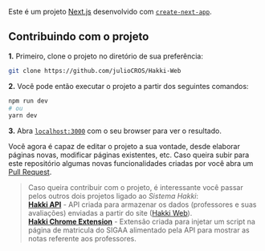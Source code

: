 Este é um projeto [Next.js](https://nextjs.org/) desenvolvido com [`create-next-app`](https://github.com/vercel/next.js/tree/canary/packages/create-next-app).

## Contribuindo com o projeto

**1.** Primeiro, clone o projeto no diretório de sua preferência:
```bash
git clone https://github.com/julioCROS/Hakki-Web
```

**2.** Você pode então executar o projeto a partir dos seguintes comandos:
```bash
npm run dev
# ou
yarn dev
```

**3.** Abra [`localhost:3000`](http://localhost:3000) com o seu browser para ver o resultado.

Você agora é capaz de editar o projeto a sua vontade, desde elaborar páginas novas, modificar páginas existentes, etc. Caso queira subir para este repositório algumas novas funcionalidades criadas por você abra um [Pull Request](https://docs.github.com/pt/pull-requests/collaborating-with-pull-requests/proposing-changes-to-your-work-with-pull-requests/creating-a-pull-request).

>Caso queira contribuir com o projeto, é interessante você passar pelos outros dois projetos ligado ao *Sistema Hakki*:\
[**Hakki API**](https://github.com/julioCROS/Hakki-API) - API criada para armazenar os dados (professores e suas avaliações) enviadas a partir do site ([Hakki Web](https://github.com/julioCROS/Hakki-Web/)).\
[**Hakki Chrome Extension**](https://github.com/julioCROS/Hakki-Extension) - Extensão criada para injetar um script na página de matricula do SIGAA alimentado pela API para mostrar as notas referente aos professores.
